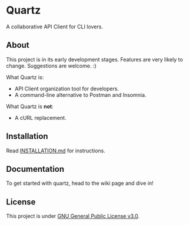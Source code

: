 # Quartz

A collaborative API Client for CLI lovers.

## About

This project is in its early development stages. Features are very likely to change. Suggestions are welcome. :)

What Quartz is:

- API Client organization tool for developers.
- A command-line alternative to Postman and Insomnia.

What Quartz is **not**:

- A cURL replacement.

## Installation

Read [INSTALLATION.md](./INSTALLATION.md) for instructions.

## Documentation

To get started with quartz, head to the wiki page and dive in!

## License

This project is under [GNU General Public License v3.0](/LICENSE).
